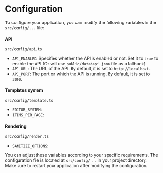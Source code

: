 # Configuration

To configure your application, you can modify the following variables in the `src/config/...` file:

#### API 
`src/config/api.ts`
- `API_ENABLED`: Specifies whether the API is enabled or not. Set it to `true` to enable the API (Or will use `public/data/api.json` file as a fallback).
- `API_URL`: The URL of the API. By default, it is set to `http://localhost`.
- `API_PORT`: The port on which the API is running. By default, it is set to `3000`.



#### Templates system 
`src/config/template.ts`

- `EDITOR_SYSTEM`: 
- `ITEMS_PER_PAGE`: 


#### Rendering 
`src/config/render.ts`

- `SANITIZE_OPTIONS`: 

You can adjust these variables according to your specific requirements. The configuration file is located at `src/config/...` in your project directory. Make sure to restart your application after modifying the configuration.
